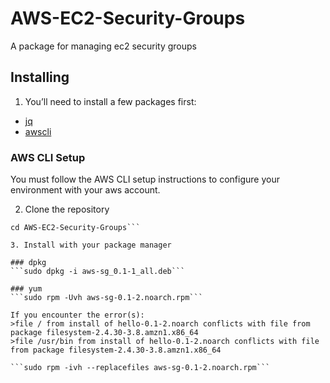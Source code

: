 # AWS-EC2-Security-Groups
A package for managing ec2 security groups

## Installing
1. You’ll need to install a few packages first:
* [jq](https://stedolan.github.io/jq/)
* [awscli](https://aws.amazon.com/cli/)

### AWS CLI Setup
You must follow the AWS CLI setup instructions to configure your environment with your aws account.

2. Clone the repository <br>
```git clone https://github.com/themsabs/AWS-EC2-Security-Groups.git
cd AWS-EC2-Security-Groups```

3. Install with your package manager

### dpkg
```sudo dpkg -i aws-sg_0.1-1_all.deb```

### yum
```sudo rpm -Uvh aws-sg-0.1-2.noarch.rpm```

If you encounter the error(s):
>file / from install of hello-0.1-2.noarch conflicts with file from package filesystem-2.4.30-3.8.amzn1.x86_64
>file /usr/bin from install of hello-0.1-2.noarch conflicts with file from package filesystem-2.4.30-3.8.amzn1.x86_64

```sudo rpm -ivh --replacefiles aws-sg-0.1-2.noarch.rpm```
